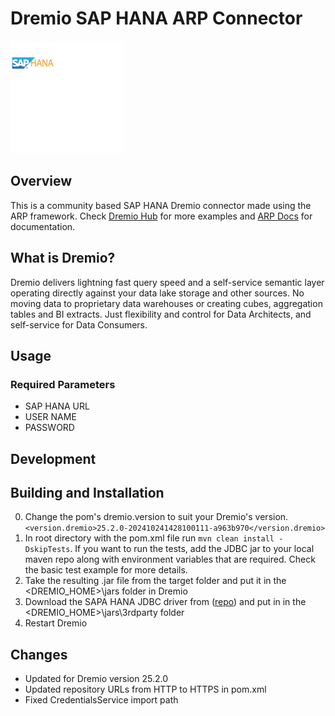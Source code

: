 # Dremio SAP HANA ARP  Connector
<img src="./src/main/resources/SAPHANA.svg" width="180">

## Overview
This is a community based SAP HANA Dremio connector made using the ARP framework. Check [Dremio Hub](https://github.com/dremio-hub) for more examples and [ARP Docs](https://github.com/dremio-hub/dremio-sqllite-connector#arp-file-format) for documentation.

## What is Dremio?

Dremio delivers lightning fast query speed and a self-service semantic layer operating directly against your data lake storage and other sources. No moving data to proprietary data warehouses or creating cubes, aggregation tables and BI extracts. Just flexibility and control for Data Architects, and self-service for Data Consumers.

## Usage


### Required Parameters

- SAP HANA URL
- USER NAME
- PASSWORD

## Development

## Building and Installation

0. Change the pom's dremio.version to suit your Dremio's version.
   `<version.dremio>25.2.0-202410241428100111-a963b970</version.dremio>`
1. In root directory with the pom.xml file run `mvn clean install -DskipTests`. If you want to run the tests, add the JDBC jar to your local maven repo along with environment variables that are required. Check the basic test example for more details.
1. Take the resulting .jar file from the target folder and put it in the <DREMIO_HOME>\jars folder in Dremio
2. Download the SAPA HANA JDBC driver from ([repo](https://mvnrepository.com/artifact/com.sap.cloud.db.jdbc/ngdbc)) and put in in the <DREMIO_HOME>\jars\3rdparty folder
3. Restart Dremio

## Changes

- Updated for Dremio version 25.2.0
- Updated repository URLs from HTTP to HTTPS in pom.xml
- Fixed CredentialsService import path
